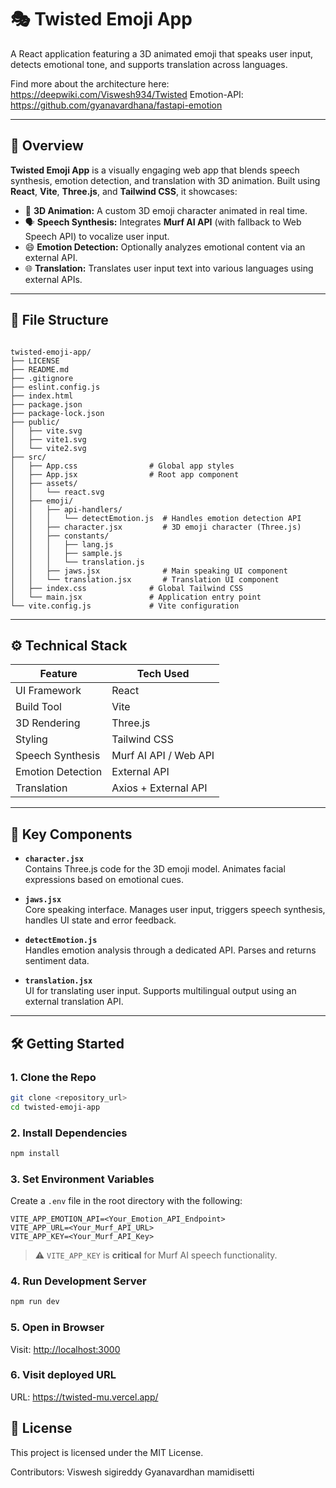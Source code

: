 
# 🎭 Twisted Emoji App

A React application featuring a 3D animated emoji that speaks user input, detects emotional tone, and supports translation across languages.

Find more about the architecture here: https://deepwiki.com/Viswesh934/Twisted
Emotion-API: https://github.com/gyanavardhana/fastapi-emotion

---

## 🚀 Overview

**Twisted Emoji App** is a visually engaging web app that blends speech synthesis, emotion detection, and translation with 3D animation. Built using **React**, **Vite**, **Three.js**, and **Tailwind CSS**, it showcases:

- 🎥 **3D Animation:** A custom 3D emoji character animated in real time.
- 🗣️ **Speech Synthesis:** Integrates **Murf AI API** (with fallback to Web Speech API) to vocalize user input.
- 😄 **Emotion Detection:** Optionally analyzes emotional content via an external API.
- 🌐 **Translation:** Translates user input text into various languages using external APIs.

---

## 📁 File Structure

```

twisted-emoji-app/
├── LICENSE
├── README.md
├── .gitignore
├── eslint.config.js
├── index.html
├── package.json
├── package-lock.json
├── public/
│   ├── vite.svg
│   ├── vite1.svg
│   └── vite2.svg
├── src/
│   ├── App.css                # Global app styles
│   ├── App.jsx                # Root app component
│   ├── assets/
│   │   └── react.svg
│   ├── emoji/
│   │   ├── api-handlers/
│   │   │   └── detectEmotion.js  # Handles emotion detection API
│   │   ├── character.jsx         # 3D emoji character (Three.js)
│   │   ├── constants/
│   │   │   ├── lang.js
│   │   │   ├── sample.js
│   │   │   └── translation.js
│   │   ├── jaws.jsx              # Main speaking UI component
│   │   └── translation.jsx       # Translation UI component
│   ├── index.css              # Global Tailwind CSS
│   └── main.jsx               # Application entry point
└── vite.config.js             # Vite configuration

````

---

## ⚙️ Technical Stack

| Feature              | Tech Used               |
|----------------------|-------------------------|
| UI Framework         | React                   |
| Build Tool           | Vite                    |
| 3D Rendering         | Three.js                |
| Styling              | Tailwind CSS            |
| Speech Synthesis     | Murf AI API / Web API   |
| Emotion Detection    | External API            |
| Translation          | Axios + External API    |

---

## 🧠 Key Components

- **`character.jsx`**  
  Contains Three.js code for the 3D emoji model. Animates facial expressions based on emotional cues.

- **`jaws.jsx`**  
  Core speaking interface. Manages user input, triggers speech synthesis, handles UI state and error feedback.

- **`detectEmotion.js`**  
  Handles emotion analysis through a dedicated API. Parses and returns sentiment data.

- **`translation.jsx`**  
  UI for translating user input. Supports multilingual output using an external translation API.

---

## 🛠️ Getting Started

### 1. Clone the Repo

```bash
git clone <repository_url>
cd twisted-emoji-app
````

### 2. Install Dependencies

```bash
npm install
```

### 3. Set Environment Variables

Create a `.env` file in the root directory with the following:

```env
VITE_APP_EMOTION_API=<Your_Emotion_API_Endpoint>
VITE_APP_URL=<Your_Murf_API_URL>
VITE_APP_KEY=<Your_Murf_API_Key>
```

> ⚠️ `VITE_APP_KEY` is **critical** for Murf AI speech functionality.

### 4. Run Development Server

```bash
npm run dev
```

### 5. Open in Browser

Visit: [http://localhost:3000](http://localhost:3000)

### 6. Visit deployed URL

URL: https://twisted-mu.vercel.app/



## 📄 License

This project is licensed under the MIT License.

Contributors:
Viswesh sigireddy
Gyanavardhan mamidisetti


